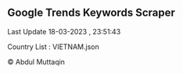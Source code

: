 

## Google Trends Keywords Scraper 
 
Last Update 18-03-2023 , 23:51:43

Country List :
VIETNAM.json



© Abdul Muttaqin 
